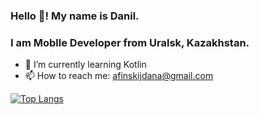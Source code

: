 ### Hello 👋! My name is Danil.
### I am Moblle Developer from Uralsk, Kazakhstan.

- 🌱 I’m currently learning Kotlin
- 📫 How to reach me: afinskijdana@gmail.com

[![Top Langs](https://github-readme-stats.vercel.app/api/top-langs/?username=DanielLeBonific&layout=compact)](https://github.com/anuraghazra/github-readme-stats)
